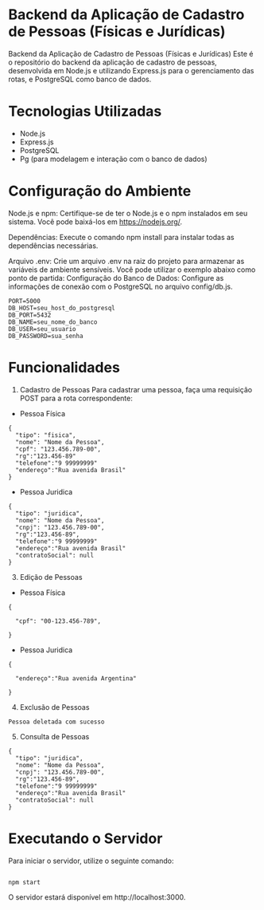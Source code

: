 # Backend da Aplicação de Cadastro de Pessoas (Físicas e Jurídicas)


Backend da Aplicação de Cadastro de Pessoas (Físicas e Jurídicas)
Este é o repositório do backend da aplicação de cadastro de pessoas, desenvolvida em Node.js e utilizando Express.js para o gerenciamento das rotas, e PostgreSQL como banco de dados.

# Tecnologias Utilizadas

- Node.js
- Express.js
- PostgreSQL
- Pg (para modelagem e interação com o banco de dados)

# Configuração do Ambiente

Node.js e npm: Certifique-se de ter o Node.js e o npm instalados em seu sistema. Você pode baixá-los em https://nodejs.org/.

Dependências: Execute o comando npm install para instalar todas as dependências necessárias.


Arquivo .env: Crie um arquivo .env na raiz do projeto para armazenar as variáveis de ambiente sensíveis. Você pode utilizar o exemplo abaixo como ponto de partida:
Configuração do Banco de Dados: Configure as informações de conexão com o PostgreSQL no arquivo config/db.js.

```
PORT=5000
DB_HOST=seu_host_do_postgresql
DB_PORT=5432
DB_NAME=seu_nome_do_banco
DB_USER=seu_usuario
DB_PASSWORD=sua_senha
```

# Funcionalidades

1. Cadastro de Pessoas
Para cadastrar uma pessoa, faça uma requisição POST para a rota correspondente:
- Pessoa Física
```
{
  "tipo": "fisica",
  "nome": "Nome da Pessoa",
  "cpf": "123.456.789-00",
  "rg":"123.456-89"
  "telefone":"9 99999999"
  "endereço":"Rua avenida Brasil"
}
```

- Pessoa Juridica

```
{
  "tipo": "juridica",
  "nome": "Nome da Pessoa",
  "cnpj": "123.456.789-00",
  "rg":"123.456-89",
  "telefone":"9 99999999"
  "endereço":"Rua avenida Brasil"
  "contratoSocial": null
}
```

3. Edição de Pessoas

- Pessoa Física
```
{

  "cpf": "00-123.456-789",

}
```

- Pessoa Juridica

```
{

  "endereço":"Rua avenida Argentina"

}
```

4. Exclusão de Pessoas
```
Pessoa deletada com sucesso
```

5. Consulta de Pessoas
```
{
  "tipo": "juridica",
  "nome": "Nome da Pessoa",
  "cnpj": "123.456.789-00",
  "rg":"123.456-89",
  "telefone":"9 99999999"
  "endereço":"Rua avenida Brasil"
  "contratoSocial": null
}

```

# Executando o Servidor

Para iniciar o servidor, utilize o seguinte comando:

```

npm start

```

O servidor estará disponível em http://localhost:3000.
